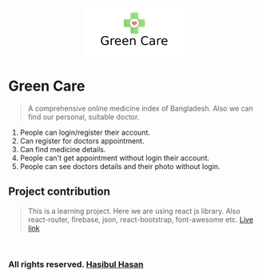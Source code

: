 <p style="text-align:center">
    <img src="src/green-care-img/Green Care.png">
</p>

# Green Care

>   A comprehensive online medicine index of Bangladesh. Also we can find our personal, suitable doctor. 

1.  People can login/register their account.
2.  Can register for doctors appointment.
3.  Can find medicine details.
4.  People can't get appointment without login their account.
5.  People can see doctors details and their photo without login.

  


## Project contribution
>   This is a learning project. Here we are using react js library. Also react-router, firebase, json, react-bootstrap, font-awesome etc. [Live link](https://hasibul-hasan.netlify.app/)

</br>

### All rights reserved. [Hasibul Hasan](https://hasibul-hasan.netlify.app/)

